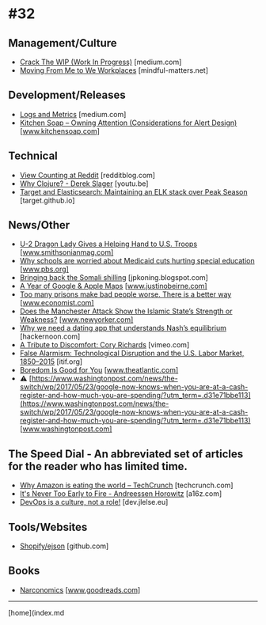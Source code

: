 # #32

 ## Management/Culture
* [Crack The WIP (Work In Progress)](https://medium.com/@johnpcutler/crack-the-wip-work-in-progress-7b0c646a7cf8) [medium.com]
* [Moving From Me to We Workplaces](https://mindful-matters.net/2017/05/11/moving-from-me-to-we-workplaces/) [mindful-matters.net]

 ## Development/Releases
* [Logs and Metrics](https://medium.com/@cindysridharan/logs-and-metrics-6d34d3026e38) [medium.com]
* [Kitchen Soap  –  Owning Attention (Considerations for Alert Design)](http://www.kitchensoap.com/2013/07/22/owning-attention-considerations-for-alert-design/) [www.kitchensoap.com]

 ## Technical
* [View Counting at Reddit](https://redditblog.com/2017/05/24/view-counting-at-reddit/) [redditblog.com]
* [Why Clojure? - Derek Slager](https://youtu.be/BThkk5zv0DE) [youtu.be]
* [Target and Elasticsearch: Maintaining an ELK stack over Peak Season](http://target.github.io/logging%20and%20metrics/elasticsearch-cloud) [target.github.io]

 ## News/Other
* [U-2 Dragon Lady Gives a Helping Hand to U.S. Troops](http://www.smithsonianmag.com/videos/category/history/u-2-dragon-lady-gives-a-helping-hand-to-us/) [www.smithsonianmag.com]
* [Why schools are worried about Medicaid cuts hurting special education](http://www.pbs.org/newshour/bb/schools-worried-medicaid-cuts-hurting-special-education/) [www.pbs.org]
* [Bringing back the Somali shilling](https://jpkoning.blogspot.com/2017/03/bringing-back-somali-shilling.html) [jpkoning.blogspot.com]
* [A Year of Google & Apple Maps](https://www.justinobeirne.com/a-year-of-google-maps-and-apple-maps) [www.justinobeirne.com]
* [Too many prisons make bad people worse. There is a better way](http://www.economist.com/news/international/21722654-world-can-learn-how-norway-treats-its-offenders-too-many-prisons-make-bad-people) [www.economist.com]
* [Does the Manchester Attack Show the Islamic State’s Strength or Weakness?](http://www.newyorker.com/news/news-desk/does-the-manchester-attack-show-the-islamic-states-strength-or-weakness?mbid=social_twitter) [www.newyorker.com]
* [Why we need a dating app that understands Nash’s equilibrium](https://hackernoon.com/why-we-need-a-dating-app-that-understands-nashs-equilibrium-2dc4a862b47e) [hackernoon.com]
* [A Tribute to Discomfort: Cory Richards](https://vimeo.com/94614809) [vimeo.com]
* [False Alarmism: Technological Disruption and the U.S. Labor Market, 1850–2015](https://itif.org/publications/2017/05/08/false-alarmism-technological-disruption-and-us-labor-market-1850-2015) [itif.org]
* [Boredom Is Good for You](https://www.theatlantic.com/magazine/archive/2017/06/make-time-for-boredom/524514/) [www.theatlantic.com]
* &#9888; [https://www.washingtonpost.com/news/the-switch/wp/2017/05/23/google-now-knows-when-you-are-at-a-cash-register-and-how-much-you-are-spending/?utm_term=.d31e71bbe113](https://www.washingtonpost.com/news/the-switch/wp/2017/05/23/google-now-knows-when-you-are-at-a-cash-register-and-how-much-you-are-spending/?utm_term=.d31e71bbe113) [www.washingtonpost.com]

 ## The Speed Dial - An abbreviated set of articles for the reader who has limited time.
* [Why Amazon is eating the world – TechCrunch](https://techcrunch.com/2017/05/14/why-amazon-is-eating-the-world/) [techcrunch.com]
* [It's Never Too Early to Fire - Andreessen Horowitz](http://a16z.com/2017/05/24/on-firing-why-when-how/) [a16z.com]
* [DevOps is a culture, not a role!](https://dev.jlelse.eu/devops-is-a-culture-not-a-role-be1bed149b0) [dev.jlelse.eu]

 ## Tools/Websites
* [Shopify/ejson](https://github.com/Shopify/ejson) [github.com]

 ## Books
* [Narconomics](https://www.goodreads.com/book/show/25159062-narconomics) [www.goodreads.com]
___
[home](index.md
